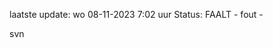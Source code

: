 laatste update: 
wo 08-11-2023  7:02   uur 
Status: FAALT - fout - 
<div class="service R">svn</div>